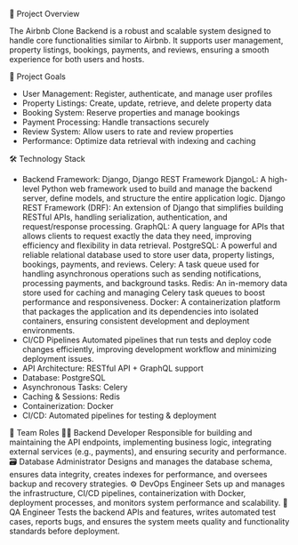 📝 Project Overview

The Airbnb Clone Backend is a robust and scalable system designed to handle core functionalities similar to Airbnb. It supports user management, property listings, bookings, payments, and reviews, ensuring a smooth experience for both users and hosts.

🎯 Project Goals
- User Management: Register, authenticate, and manage user profiles
- Property Listings: Create, update, retrieve, and delete property data
- Booking System: Reserve properties and manage bookings
- Payment Processing: Handle transactions securely
- Review System: Allow users to rate and review properties
- Performance: Optimize data retrieval with indexing and caching

🛠️ Technology Stack
- Backend Framework: Django, Django REST Framework
   DjangoL: A high-level Python web framework used to build and manage the backend server, define models, and structure the entire application logic.
   Django REST Framework (DRF): An extension of Django that simplifies building RESTful APIs, handling serialization, authentication, and request/response processing.
   GraphQL: A query language for APIs that allows clients to request exactly the data they need, improving efficiency and flexibility in data retrieval.
   PostgreSQL: A powerful and reliable relational database used to store user data, property listings, bookings, payments, and reviews.
   Celery: A task queue used for handling asynchronous operations such as sending notifications, processing payments, and background tasks.
   Redis: An in-memory data store used for caching and managing Celery task queues to boost performance and responsiveness.
   Docker: A containerization platform that packages the application and its dependencies into isolated containers, ensuring consistent development and deployment environments.
- CI/CD Pipelines
Automated pipelines that run tests and deploy code changes efficiently, improving development workflow and minimizing deployment issues.
- API Architecture: RESTful API + GraphQL support
- Database: PostgreSQL
- Asynchronous Tasks: Celery
- Caching & Sessions: Redis
- Containerization: Docker
- CI/CD: Automated pipelines for testing & deployment

👥 Team Roles
 🧑‍💻 Backend Developer
   Responsible for building and maintaining the API endpoints, implementing business logic, integrating external services (e.g., payments), and ensuring security and performance.
 🗃️ Database Administrator
  Designs and manages the database schema, ensures data integrity, creates indexes for performance, and oversees backup and recovery strategies.
 ⚙️ DevOps Engineer
  Sets up and manages the infrastructure, CI/CD pipelines, containerization with Docker, deployment processes, and monitors system performance and scalability.
 🧪 QA Engineer
  Tests the backend APIs and features, writes automated test cases, reports bugs, and ensures the system meets quality and functionality standards before deployment.
  
